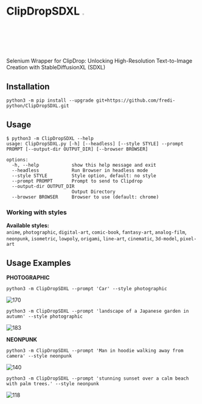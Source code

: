 # ClipDropSDXL <img src="https://github.com/fredi-python/ClipDropSDXL/assets/83492589/b3d508ee-d810-4b8b-9d1b-87a4b84967a2" width="2.5%"></img>

Selenium Wrapper for ClipDrop: Unlocking High-Resolution Text-to-Image Creation with StableDiffusionXL (SDXL)
## Installation
```
python3 -m pip install --upgrade git+https://github.com/fredi-python/ClipDropSDXL.git
```
## Usage
```
$ python3 -m ClipDropSDXL --help
usage: ClipDropSDXL.py [-h] [--headless] [--style STYLE] --prompt PROMPT [--output-dir OUTPUT_DIR] [--browser BROWSER]

options:
  -h, --help            show this help message and exit
  --headless            Run Browser in headless mode
  --style STYLE         Style option, default: no style
  --prompt PROMPT       Prompt to send to Clipdrop
  --output-dir OUTPUT_DIR
                        Output Directory
  --browser BROWSER     Browser to use (default: chrome)
```
### Working with styles
**Available styles:** <br>`anime`, `photographic`, `digital-art`, `comic-book`, `fantasy-art`, `analog-film`, `neonpunk`, `isometric`, `lowpoly`, `origami`, `line-art`, `cinematic`, `3d-model`, `pixel-art`

## Usage Examples

**PHOTOGRAPHIC**

```
python3 -m ClipDropSDXL --prompt 'Car' --style photographic
```

![170](https://github.com/fredi-python/ClipDropSDXL/assets/83492589/be95eb54-6608-42cd-82fb-1e12f57bbceb)

```
python3 -m ClipDropSDXL --prompt 'landscape of a Japanese garden in autumn' --style photographic
```
![183](https://github.com/fredi-python/ClipDropSDXL/assets/83492589/3c833388-5b23-4194-9f0c-d3d46b53bf2f)



**NEONPUNK**

```
python3 -m ClipDropSDXL --prompt 'Man in hoodie walking away from camera' --style neonpunk
```

![140](https://github.com/fredi-python/ClipDropSDXL/assets/83492589/a21abb9f-101b-4151-b35a-47fcbb40afb7)

```
python3 -m ClipDropSDXL --prompt 'stunning sunset over a calm beach with palm trees.' --style neonpunk
```
![118](https://github.com/fredi-python/ClipDropSDXL/assets/83492589/caa69965-ac40-4813-bbe2-abeb7b12dfb5)

